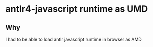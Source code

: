 antlr4-javascript runtime as UMD
================================

## Why
I had to be able to load antlr javascript runtime in browser as AMD 